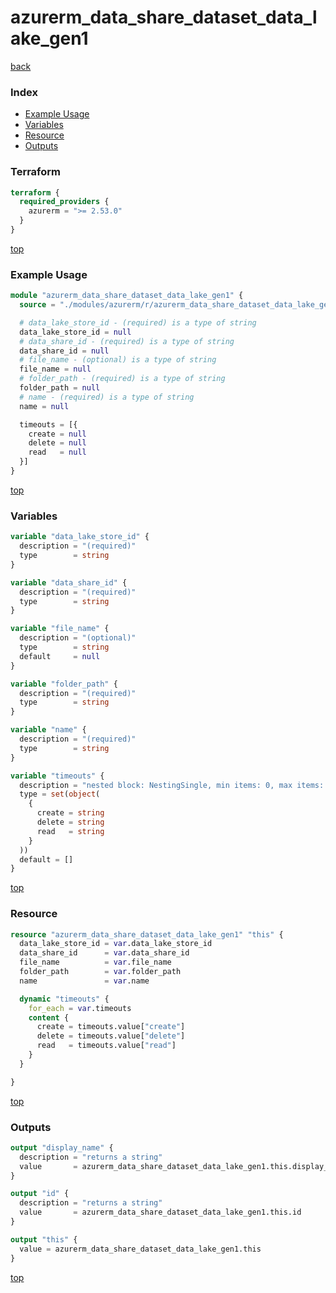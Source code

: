# azurerm_data_share_dataset_data_lake_gen1

[back](../azurerm.md)

### Index

- [Example Usage](#example-usage)
- [Variables](#variables)
- [Resource](#resource)
- [Outputs](#outputs)

### Terraform

```terraform
terraform {
  required_providers {
    azurerm = ">= 2.53.0"
  }
}
```

[top](#index)

### Example Usage

```terraform
module "azurerm_data_share_dataset_data_lake_gen1" {
  source = "./modules/azurerm/r/azurerm_data_share_dataset_data_lake_gen1"

  # data_lake_store_id - (required) is a type of string
  data_lake_store_id = null
  # data_share_id - (required) is a type of string
  data_share_id = null
  # file_name - (optional) is a type of string
  file_name = null
  # folder_path - (required) is a type of string
  folder_path = null
  # name - (required) is a type of string
  name = null

  timeouts = [{
    create = null
    delete = null
    read   = null
  }]
}
```

[top](#index)

### Variables

```terraform
variable "data_lake_store_id" {
  description = "(required)"
  type        = string
}

variable "data_share_id" {
  description = "(required)"
  type        = string
}

variable "file_name" {
  description = "(optional)"
  type        = string
  default     = null
}

variable "folder_path" {
  description = "(required)"
  type        = string
}

variable "name" {
  description = "(required)"
  type        = string
}

variable "timeouts" {
  description = "nested block: NestingSingle, min items: 0, max items: 0"
  type = set(object(
    {
      create = string
      delete = string
      read   = string
    }
  ))
  default = []
}
```

[top](#index)

### Resource

```terraform
resource "azurerm_data_share_dataset_data_lake_gen1" "this" {
  data_lake_store_id = var.data_lake_store_id
  data_share_id      = var.data_share_id
  file_name          = var.file_name
  folder_path        = var.folder_path
  name               = var.name

  dynamic "timeouts" {
    for_each = var.timeouts
    content {
      create = timeouts.value["create"]
      delete = timeouts.value["delete"]
      read   = timeouts.value["read"]
    }
  }

}
```

[top](#index)

### Outputs

```terraform
output "display_name" {
  description = "returns a string"
  value       = azurerm_data_share_dataset_data_lake_gen1.this.display_name
}

output "id" {
  description = "returns a string"
  value       = azurerm_data_share_dataset_data_lake_gen1.this.id
}

output "this" {
  value = azurerm_data_share_dataset_data_lake_gen1.this
}
```

[top](#index)